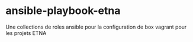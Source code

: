 # ansible-playbook-etna
Une collections de roles ansible pour la configuration de box vagrant pour les projets ETNA
